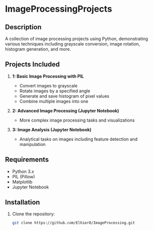 # ImageProcessingProjects

## Description
A collection of image processing projects using Python, demonstrating various techniques including grayscale conversion, image rotation, histogram generation, and more.

## Projects Included
1. **1: Basic Image Processing with PIL**
   - Convert images to grayscale
   - Rotate images by a specified angle
   - Generate and save histogram of pixel values
   - Combine multiple images into one

2. **2: Advanced Image Processing (Jupyter Notebook)**
   - More complex image processing tasks and visualizations

3. **3: Image Analysis (Jupyter Notebook)**
   - Analytical tasks on images including feature detection and manipulation

## Requirements
- Python 3.x
- PIL (Pillow)
- Matplotlib
- Jupyter Notebook

## Installation
1. Clone the repository:
   ```sh
   git clone https://github.com/Elhier0/ImageProcessing.git
